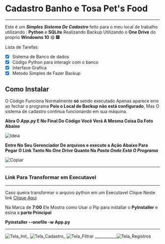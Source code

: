 # Cadastro Banho e Tosa Pet's Food
---
Este é um **_Simples Sistema De Cadastro_** feito para o meu local de trabalho utilizando : **Python** e **SQLite**
Realizando Backup Utilizando o **One Drive** do proprio **Windowns 10** 😄 🎆

Lista de Tarefas:

- [x] Sistema de Banco de dados
- [X] Código Python para interagir com o banco
- [X] Interface Grafica 
- [X] Metodo Simples de Fazer Backup

## Como Instalar

O Código Funciona Normalmente **só** sendo executado Apenas aparece erro ao fechar o programa **Pois o Local de Backup não está configurado**,
Mas O sistema de cadastro continua funcionando em sua máquina.

**Abra O _App.py_ E No Final Do Código Você Verá A Mesma Coisa Da Foto Abaixo**

![Ideia](https://user-images.githubusercontent.com/82683646/160215689-08ae6e83-81cd-4b72-82bd-8a3596da73b5.png)

**Entre No Seu Gerenciador De arquivos e execute a Ação Abaixo Para Pegar O Link Tanto No _One Drive_ Quanto Na _Pasta Onde Está O Programa_**

![Copiar](https://user-images.githubusercontent.com/82683646/160215695-1b88e7e1-cfcc-4838-ac9f-79f7a3e46d73.png)


---
### Link Para Transformar em Executavel
---

Caso queira transformar o arquivo python em um Executavel Clique Neste link [Clique Aqui](https://www.youtube.com/watch?v=cGSerUmK0CE)

Na Marca de **7:00** Ele Mostra como Usar o Pip para installar o **PyInstaller** e esina a **parte Principal**

**Pyinstaller --onefile -w App.py**

---


![Tela_Init](https://user-images.githubusercontent.com/82683646/160216700-50bf90e9-9e37-43a1-9df6-2c8716b242e7.png)_
![Tela_Cadastro](https://user-images.githubusercontent.com/82683646/160216704-e8a69608-ca40-436d-86b9-b757b08f409a.png)_
![Tela_Filtrar](https://user-images.githubusercontent.com/82683646/160216711-5117f1e0-5903-41ba-9f66-1df681f2f130.png)
___________![Tela_Registros](https://user-images.githubusercontent.com/82683646/160216712-ddfe926a-3de0-4259-818f-c242fa41362d.png)


